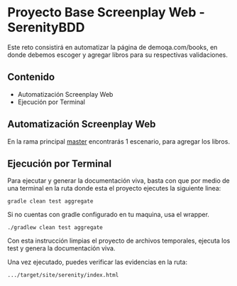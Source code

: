 # Proyecto Base Screenplay Web - SerenityBDD

Este reto consistirá en automatizar la página de demoqa.com/books, en donde debemos escoger y agregar libros para su respectivas validaciones.

## Contenido

- Automatización Screenplay Web
- Ejecución por Terminal


## Automatización Screenplay Web

En la rama principal [master](https://github.com/emagudel/retoOpiTech "master") encontrarás 1 escenario, para agregar los libros.

## Ejecución por Terminal

Para ejecutar y generar la documentación viva, basta con que por medio de una terminal en la ruta donde esta el proyecto ejecutes la siguiente linea:

`gradle clean test aggregate`

Si no cuentas con gradle configurado en tu maquina, usa el wrapper.

`./gradlew clean test aggregate`

Con esta instrucción limpias el proyecto de archivos temporales, ejecuta los test y genera la documentación viva.

Una vez ejecutado, puedes verificar las evidencias en la ruta:

`.../target/site/serenity/index.html`

